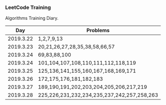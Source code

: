 ### LeetCode Training

Algorithms Training Diary.

| Day       | Problems      |
| --------  | ----------   |
| 2019.3.22 | 1,2,7,9,13    |
| 2019.3.23 | 20,21,26,27,28,35,38,58,66,57 |
| 2019.3.24 | 69,83,88,100 |
| 2019.3.24 | 101,104,107,108,110,111,112,118,119 |
| 2019.3.25 | 125,136,141,155,160,167,168,169,171 |
| 2019.3.26 | 172,175,176,181,182,183    |
| 2019.3.27 | 189,190,191,202,203,204,205,206,217,219 |
| 2019.3.28 | 225,226,231,232,234,235,237,242,257,258,263    |